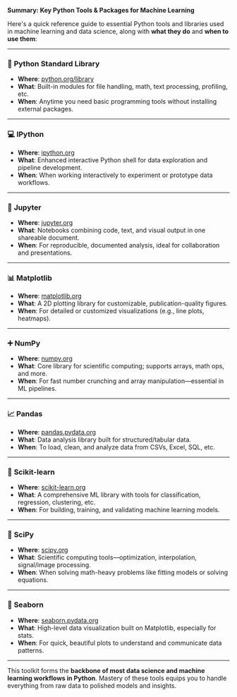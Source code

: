 **Summary: Key Python Tools & Packages for Machine Learning**

Here's a quick reference guide to essential Python tools and libraries used in machine learning and data science, along with **what they do** and **when to use them**:

---

### 🔧 **Python Standard Library**

* **Where**: [python.org/library](https://docs.python.org/3/library/index.html)
* **What**: Built-in modules for file handling, math, text processing, profiling, etc.
* **When**: Anytime you need basic programming tools without installing external packages.

---

### 💻 **IPython**

* **Where**: [ipython.org](https://ipython.org)
* **What**: Enhanced interactive Python shell for data exploration and pipeline development.
* **When**: When working interactively to experiment or prototype data workflows.

---

### 📓 **Jupyter**

* **Where**: [jupyter.org](https://jupyter.org)
* **What**: Notebooks combining code, text, and visual output in one shareable document.
* **When**: For reproducible, documented analysis, ideal for collaboration and presentations.

---

### 📊 **Matplotlib**

* **Where**: [matplotlib.org](https://matplotlib.org)
* **What**: A 2D plotting library for customizable, publication-quality figures.
* **When**: For detailed or customized visualizations (e.g., line plots, heatmaps).

---

### ➕ **NumPy**

* **Where**: [numpy.org](https://numpy.org)
* **What**: Core library for scientific computing; supports arrays, math ops, and more.
* **When**: For fast number crunching and array manipulation—essential in ML pipelines.

---

### 📈 **Pandas**

* **Where**: [pandas.pydata.org](https://pandas.pydata.org)
* **What**: Data analysis library built for structured/tabular data.
* **When**: To load, clean, and analyze data from CSVs, Excel, SQL, etc.

---

### 🤖 **Scikit-learn**

* **Where**: [scikit-learn.org](https://scikit-learn.org)
* **What**: A comprehensive ML library with tools for classification, regression, clustering, etc.
* **When**: For building, training, and validating machine learning models.

---

### 🧮 **SciPy**

* **Where**: [scipy.org](https://scipy.org)
* **What**: Scientific computing tools—optimization, interpolation, signal/image processing.
* **When**: When solving math-heavy problems like fitting models or solving equations.

---

### 🌈 **Seaborn**

* **Where**: [seaborn.pydata.org](https://seaborn.pydata.org)
* **What**: High-level data visualization built on Matplotlib, especially for stats.
* **When**: For quick, beautiful plots to understand and communicate data patterns.

---

This toolkit forms the **backbone of most data science and machine learning workflows in Python**. Mastery of these tools equips you to handle everything from raw data to polished models and insights.
